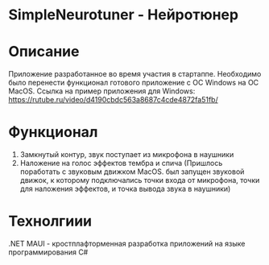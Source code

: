 # SimpleNeurotuner - Нейротюнер
# Описание
Приложение разработанное во время участия в стартаппе. Необходимо было перенести функционал готового приложение с ОС Windows на ОС MacOS. Ссылка на пример приложения для Windows: https://rutube.ru/video/d4190cbdc563a8687c4cde4872fa51fb/
# Функционал
1. Замкнутый контур, звук поступает из микрофона в наушники
2. Наложение на голос эффектов тембра и спича (Пришлось поработать с звуковым движком MacOS. был запущен звуковой движок, к которому подключались точки входа от микрофона, точки для наложения эффектов, и точка вывода звука в наушники)
# Технолгиии
.NET MAUI - кростплафторменная разработка приложений на языке программирования C#
